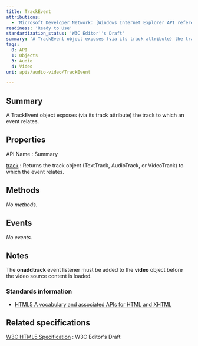```yaml
---
title: TrackEvent
attributions:
  - 'Microsoft Developer Network: [Windows Internet Explorer API reference Article](http://msdn.microsoft.com/en-us/library/ie/hh828809%28v=vs.85%29.aspx)'
readiness: 'Ready to Use'
standardization_status: 'W3C Editor''s Draft'
summary: 'A TrackEvent object exposes (via its track attribute) the track to which an event relates.'
tags:
  0: API
  1: Objects
  3: Audio
  4: Video
uri: apis/audio-video/TrackEvent

---
```

## <span>Summary</span>

A TrackEvent object exposes (via its track attribute) the track to which an event relates.

## <span>Properties</span>

API Name
:   Summary

[track](/apis/audio-video/TrackEvent/track)
:   Returns the track object (TextTrack, AudioTrack, or VideoTrack) to which the event relates.

## <span>Methods</span>

*No methods.*

## <span>Events</span>

*No events.*

## <span>Notes</span>

The **onaddtrack** event listener must be added to the **video** object before the video source content is loaded.

### <span>Standards information</span>

-   [HTML5 A vocabulary and associated APIs for HTML and XHTML](http://go.microsoft.com/fwlink/p/?linkid=221374)

## <span>Related specifications</span>

[W3C HTML5 Specification](http://dev.w3.org/html5/spec/single-page.html)
:   W3C Editor's Draft
